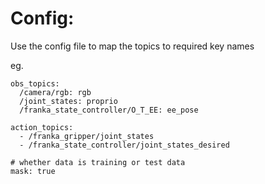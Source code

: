 


# Config:

Use the config file to map the topics to required key names

eg.
```
obs_topics:
  /camera/rgb: rgb
  /joint_states: proprio
  /franka_state_controller/O_T_EE: ee_pose

action_topics:
  - /franka_gripper/joint_states
  - /franka_state_controller/joint_states_desired

# whether data is training or test data
mask: true 

```